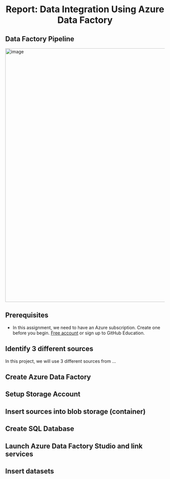 <div align="center">
   <h1>Report: Data Integration Using Azure Data Factory</h1>
</div>

## Data Factory Pipeline

<img width="800" alt="image" align=Justify src="https://github.com/drshahizan/special-topic-data-engineering/assets/120564694/01348dcb-e749-42c8-8c12-6e7989fb6cac">

## Prerequisites
- In this assignment, we need to have an Azure subscription. Create one before you begin. [Free account](https://azure.microsoft.com/en-us/free/) or sign up to GitHub Education.

## Identify 3 different sources
In this project, we will use 3 different sources from ...

## Create Azure Data Factory

## Setup Storage Account

## Insert sources into blob storage (container)

## Create SQL Database

## Launch Azure Data Factory Studio and link services

## Insert datasets

## 

